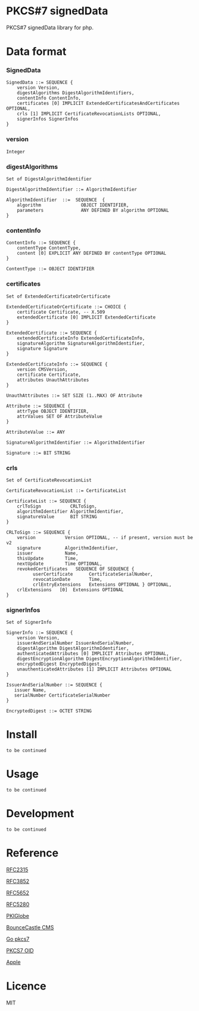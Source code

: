 # PKCS#7 signedData

PKCS#7 signedData library for php.

# Data format

### SignedData

    SignedData ::= SEQUENCE {
        version Version,
        digestAlgorithms DigestAlgorithmIdentifiers,
        contentInfo ContentInfo,
        certificates [0] IMPLICIT ExtendedCertificatesAndCertificates OPTIONAL,
        crls [1] IMPLICIT CertificateRevocationLists OPTIONAL,
        signerInfos SignerInfos
    }

### version

    Integer

### digestAlgorithms

    Set of DigestAlgorithmIdentifier

    DigestAlgorithmIdentifier ::= AlgorithmIdentifier

    AlgorithmIdentifier  ::=  SEQUENCE  {
        algorithm               OBJECT IDENTIFIER,
        parameters              ANY DEFINED BY algorithm OPTIONAL
    }

### contentInfo

    ContentInfo ::= SEQUENCE {
        contentType ContentType,
        content [0] EXPLICIT ANY DEFINED BY contentType OPTIONAL
    }

    ContentType ::= OBJECT IDENTIFIER

### certificates

    Set of ExtendedCertificateOrCertificate

    ExtendedCertificateOrCertificate ::= CHOICE {
        certificate Certificate, -- X.509
        extendedCertificate [0] IMPLICIT ExtendedCertificate
    }

    ExtendedCertificate ::= SEQUENCE {
        extendedCertificateInfo ExtendedCertificateInfo,
        signatureAlgorithm SignatureAlgorithmIdentifier,
        signature Signature 
    }

    ExtendedCertificateInfo ::= SEQUENCE {
        version CMSVersion,
        certificate Certificate,
        attributes UnauthAttributes 
    }

    UnauthAttributes ::= SET SIZE (1..MAX) OF Attribute

    Attribute ::= SEQUENCE {
        attrType OBJECT IDENTIFIER,
        attrValues SET OF AttributeValue
    }

    AttributeValue ::= ANY

    SignatureAlgorithmIdentifier ::= AlgorithmIdentifier

    Signature ::= BIT STRING

### crls

    Set of CertificateRevocationList

    CertificateRevocationList ::= CertificateList

    CertificateList ::= SEQUENCE {
        crlToSign           CRLToSign,
        algorithmIdentifier AlgorithmIdentifier,
        signatureValue      BIT STRING
    }

    CRLToSign ::= SEQUENCE {
        version           Version OPTIONAL, -- if present, version must be v2
        signature         AlgorithmIdentifier,
        issuer            Name,
        thisUpdate        Time,
        nextUpdate        Time OPTIONAL,
        revokedCertificates   SEQUENCE OF SEQUENCE {
              userCertificate      CertificateSerialNumber,
              revocationDate       Time,
              crlEntryExtensions   Extensions OPTIONAL } OPTIONAL,
        crlExtensions   [0]  Extensions OPTIONAL
    }

### signerInfos

    Set of SignerInfo

    SignerInfo ::= SEQUENCE {
        version Version,
        issuerAndSerialNumber IssuerAndSerialNumber,
        digestAlgorithm DigestAlgorithmIdentifier,
        authenticatedAttributes [0] IMPLICIT Attributes OPTIONAL,
        digestEncryptionAlgorithm DigestEncryptionAlgorithmIdentifier,
        encryptedDigest EncryptedDigest,
        unauthenticatedAttributes [1] IMPLICIT Attributes OPTIONAL
    }

    IssuerAndSerialNumber ::= SEQUENCE {
       issuer Name,
       serialNumber CertificateSerialNumber
    }

    EncryptedDigest ::= OCTET STRING

# Install

    to be continued

# Usage

    to be continued

# Development

    to be continued

# Reference

[RFC2315](https://www.ietf.org/rfc/rfc2315.txt)

[RFC3852](https://www.ietf.org/rfc/rfc3852.txt)

[RFC5652](https://tools.ietf.org/html/rfc5652#section-5.3)

[RFC5280](https://tools.ietf.org/html/rfc5280#section-4.1.1.2)

[PKIGlobe](http://www.pkiglobe.org/pkcs7.html)

[BounceCastle CMS](https://www.bouncycastle.org/docs/pkixdocs1.4/org/bouncycastle/cms/CMSSignedData.html)

[Go pkcs7](https://godoc.org/github.com/fullsailor/pkcs7)

[PKCS7 OID](http://www.alvestrand.no/objectid/1.2.840.113549.1.7.html)

[Apple](https://opensource.apple.com/source/Security/Security-55471/libsecurity_asn1/asn1/sm_x509af.asn)

# Licence

MIT
